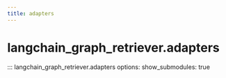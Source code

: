 ```yaml
---
title: adapters
---
```


# langchain_graph_retriever.adapters

::: langchain_graph_retriever.adapters
    options:
      show_submodules: true